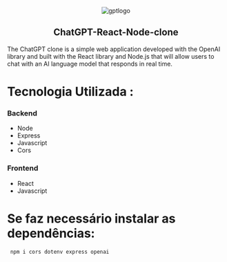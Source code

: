  

<div align="center">

 ![gptlogo](https://github.com/DaveSimoes/chatgpt-react-node-clone/assets/109705197/3ddada09-9ab5-4592-8d36-7d32fbe9cb8d)

</div>

<h2 align="center">
 ChatGPT-React-Node-clone
</h2>


The ChatGPT clone is a simple web application developed with the OpenAI library and built with the React library and Node.js that will allow users to chat with an AI language model that responds in real time.

# Tecnologia Utilizada :

### Backend
  - Node
  - Express
  - Javascript
  - Cors

### Frontend
  - React
  - Javascript

# Se faz necessário instalar as dependências:
```sh
 npm i cors dotenv express openai
```

